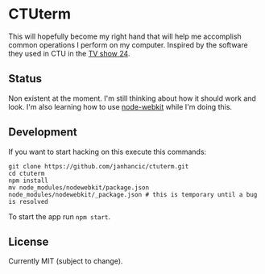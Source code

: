 # CTUterm
This will hopefully become my right hand that will help me accomplish common operations I perform on my computer. 
Inspired by the software they used in CTU in the [TV show 24](http://en.wikipedia.org/wiki/24_%28TV_series%29).

## Status
Non existent at the moment. I'm still thinking about how it should work and look. I'm also learning how to use 
[node-webkit](https://github.com/rogerwang/node-webkit) while I'm doing this.

## Development
If you want to start hacking on this execute this commands:

```
git clone https://github.com/janhancic/ctuterm.git
cd ctuterm
npm install
mv node_modules/nodewebkit/package.json node_modules/nodewebkit/_package.json # this is temporary until a bug is resolved
```

To start the app run `npm start`.

## License
Currently MIT (subject to change).